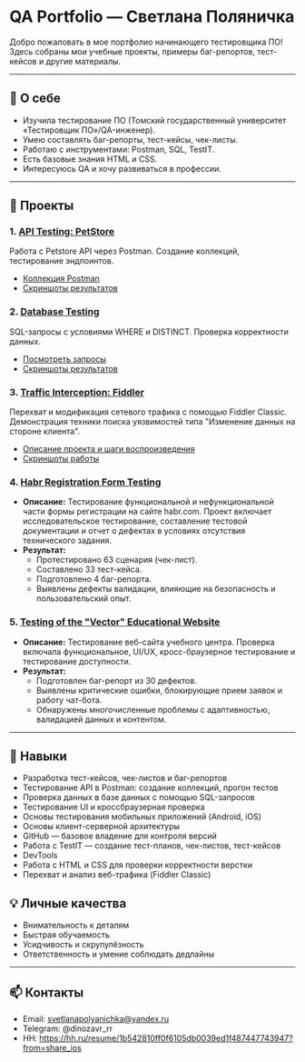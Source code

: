 # QA Portfolio — Светлана Поляничка

Добро пожаловать в мое портфолио начинающего тестировщика ПО!  
Здесь собраны мои учебные проекты, примеры баг-репортов, тест-кейсов и другие материалы.

---

## 📝 О себе
- Изучила тестирование ПО (Томский государственный университет «Тестировщик ПО»/QA-инженер).  
- Умею составлять баг-репорты, тест-кейсы, чек-листы.  
- Работаю с инструментами: Postman, SQL, TestIT.  
- Есть базовые знания HTML и CSS.  
- Интересуюсь QA и хочу развиваться в профессии.

---
## 📂 Проекты

### 1. [API Testing: PetStore](api-testing-petstore/)
Работа с Petstore API через Postman. Создание коллекций, тестирование эндпоинтов.
- [Коллекция Postman](api-testing-petstore/PetStore.postman_collection.json)
- [Скриншоты результатов](api-testing-petstore/screenshots/)

### 2. [Database Testing](database-testing/)
SQL-запросы с условиями WHERE и DISTINCT. Проверка корректности данных.  
- [Посмотреть запросы](database-testing/queries.sql)
- [Скриншоты результатов](database-testing/screenshots/)  

### 3. [Traffic Interception: Fiddler](traffic-interception-fiddler/)
Перехват и модификация сетевого трафика с помощью Fiddler Classic. Демонстрация техники поиска уязвимостей типа "Изменение данных на стороне клиента".
- [Описание проекта и шаги воспроизведения](traffic-interception-fiddler/)
- [Скриншоты работы](traffic-interception-fiddler/screenshots/)

### 4. [Habr Registration Form Testing](habr-registration-form-testing/)
- **Описание:** Тестирование функциональной и нефункциональной части формы регистрации на сайте habr.com. Проект включает исследовательское тестирование, составление тестовой документации и отчет о дефектах в условиях отсутствия технического задания.
- **Результат:**
  - Протестировано 63 сценария (чек-лист).
  - Составлено 33 тест-кейса.
  - Подготовлено 4 баг-репорта.
  - Выявлены дефекты валидации, влияющие на безопасность и пользовательский опыт.
 
### 5. [Testing of the "Vector" Educational Website](vector-education-website-testing/)
- **Описание:** Тестирование веб-сайта учебного центра. Проверка включала функциональное, UI/UX, кросс-браузерное тестирование и тестирование доступности. 
- **Результат:**
  - Подготовлен баг-репорт из 30 дефектов.
  - Выявлены критические ошибки, блокирующие прием заявок и работу чат-бота.
  - Обнаружены многочисленные проблемы с адаптивностью, валидацией данных и контентом.
---

## 👻 Навыки
- Разработка тест-кейсов, чек-листов и баг-репортов
- Тестирование API в Postman: создание коллекций, прогон тестов
- Проверка данных в базе данных с помощью SQL-запросов
- Тестирование UI и кроссбраузерная проверка
- Основы тестирования мобильных приложений (Android, iOS)
- Основы клиент-серверной архитектуры
- GitHub — базовое владение для контроля версий
- Работа с TestIT — создание тест-планов, чек-листов, тест-кейсов
- DevTools
- Работа с HTML и CSS для проверки корректности верстки
- Перехват и анализ веб-трафика (Fiddler Classic)
 
## 💡 Личные качества
- Внимательность к деталям  
- Быстрая обучаемость  
- Усидчивость и скрупулёзность  
- Ответственность и умение соблюдать дедлайны  
---

## 📫 Контакты
- Email: svetlanapolyanichka@yandex.ru 
- Telegram: @dinozavr_rr  
- HH: https://hh.ru/resume/1b542810ff0f6105db0039ed1f487447743947?from=share_ios 
